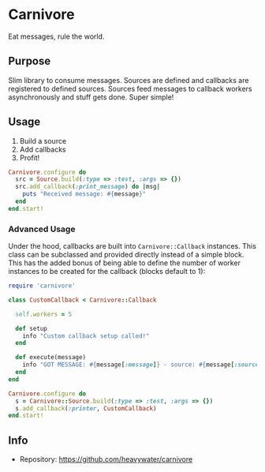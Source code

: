 # Carnivore

Eat messages, rule the world.

## Purpose

Slim library to consume messages. Sources are defined
and callbacks are registered to defined sources. Sources
feed messages to callback workers asynchronously and
stuff gets done. Super simple!

## Usage

1. Build a source
2. Add callbacks
3. Profit!

```ruby
Carnivore.configure do
  src = Source.build(:type => :test, :args => {})
  src.add_callback(:print_message) do |msg|
    puts "Received message: #{message}"
  end
end.start!
```

### Advanced Usage

Under the hood, callbacks are built into `Carnivore::Callback`
instances. This class can be subclassed and provided directly
instead of a simple block. This has the added bonus of being
able to define the number of worker instances to be created
for the callback (blocks default to 1):

```ruby
require 'carnivore'

class CustomCallback < Carnivore::Callback

  self.workers = 5

  def setup
    info "Custom callback setup called!"
  end

  def execute(message)
    info "GOT MESSAGE: #{message[:message]} - source: #{message[:source]} - instance: #{self}"
  end
end

Carnivore.configure do
  s = Carnivore::Source.build(:type => :test, :args => {})
  s.add_callback(:printer, CustomCallback)
end.start!
```

## Info

* Repository: https://github.com/heavywater/carnivore